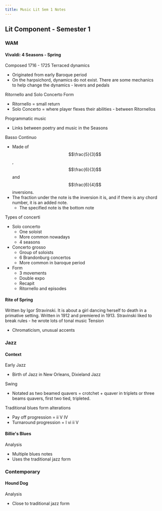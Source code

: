 ```yaml
---
title: Music Lit Sem 1 Notes
---
```


## Lit Component - Semester 1
### WAM
#### Vivaldi: 4 Seasons - Spring
Composed 1716 - 1725
Terraced dynamics
- Originated from early Baroque period
- On the harpsichord, dynamics do not exist. There are some mechanics to help change the dynamics - levers and pedals

Ritornello and Solo Concerto Form
- Ritornello = small return
- Solo Concerto = where player flexes their abilities - between Ritornellos

Programmatic music
- Links between poetry and music in the Seasons

Basso Continuo
- Made of $$\frac{5}{3}$$, $$\frac{6}{3}$$and $$\frac{6}{4}$$inversions.
- The fraction under the note is the inversion it is, and if there is any chord number, it is an added note.
	- The specified note is the bottom note

Types of concerti
- Solo concerto
	- One soloist
	- More common nowadays
	- 4 seasons
- Concerto grosso
	- Group of soloists
	- 6 Brandonburg concertos
	- More common in baroque period
- Form
	- 3 movements
	- Double expo
	- Recapit
	- Ritornello and episodes

#### Rite of Spring
Written by Igor Stravinski. It is about a girl dancing herself to death in a primative setting. Written in 1912 and premiered in 1913.
Stravinski liked to break rules - he wrote lots of tonal music
Tension
- Chromaticism, unusual accents

### Jazz
#### Context
Early Jazz
- Birth of Jazz in New Orleans, Dixieland Jazz

Swing
- Notated as two beamed quavers = crotchet + quaver in triplets or three beams quavers, first two tied, tripleted.

Traditional blues form alterations
- Pay off progression = ii V IV
- Turnaround progression = I vi ii V

#### Billie's Blues
Analysis
- Multiple blues notes
- Uses the traditional jazz form

### Contemporary
#### Hound Dog
Analysis
- Close to traditional jazz form
